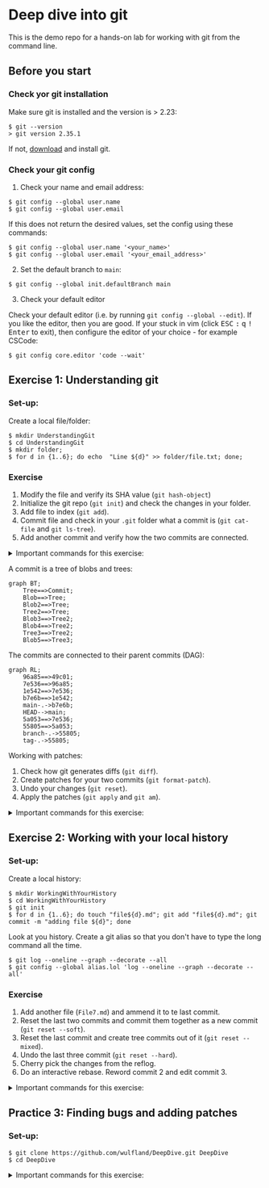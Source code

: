 # Deep dive into git

This is the demo repo for a hands-on lab for working with git from the command line.

## Before you start

### Check yor git installation

Make sure git is installed and the version is > 2.23:

```console
$ git --version
> git version 2.35.1
```

If not, [download](https://git-scm.com/downloads) and install git.

### Check your git config

1. Check your name and email address:

```console
$ git config --global user.name
$ git config --global user.email
```

If this does not return the desired values, set the config using these commands:

```console
$ git config --global user.name '<your_name>'
$ git config --global user.email '<your_email_address>'
```

2. Set the default branch to `main`:

```console
$ git config --global init.defaultBranch main
```

3. Check your default editor

Check your default editor (i.e. by running `git config --global --edit`). If you like the editor, then you are good. If your stuck in vim (click <kbd>ESC</kbd> <kbd>:</kbd> <kbd>q</kbd> <kbd>!</kbd> <kbd>Enter</kbd> to exit), then configure the editor of your choice - for example CSCode:

```console
$ git config core.editor 'code --wait'
```

## Exercise 1: Understanding git

### Set-up:
Create a local file/folder:

```console
$ mkdir UnderstandingGit
$ cd UnderstandingGit
$ mkdir folder;
$ for d in {1..6}; do echo  "Line ${d}" >> folder/file.txt; done;
```

### Exercise

1. Modify the file and verify its SHA value (`git hash-object`)
2. Initialize the git repo (`git init`) and check the changes in your folder.
3. Add file to index (`git add`).
4. Commit file and check in your `.git` folder what a commit is (`git cat-file` and `git ls-tree`).
5. Add another commit and verify how the two commits are connected.

<details>
  <summary>Important commands for this exercise:</summary>

```
$ git hash-object folder/file.txt
$ git init
$ git add
$ git commit
$ git ls-tree
$ git cat-file [-p | -t]
$ cat
```
</details>
  
A commit is a tree of blobs and trees:

```mermaid
graph BT;
    Tree==>Commit;
    Blob==>Tree;
    Blob2==>Tree;
    Tree2==>Tree;
    Blob3==>Tree2;
    Blob4==>Tree2;
    Tree3==>Tree2;
    Blob5==>Tree3;
```
  
The commits are connected to their parent commits (DAG):
  
```mermaid
graph RL;
    96a85==>49c01;
    7e536==>96a85;
    1e542==>7e536;
    b7e6b==>1e542;
    main-.->b7e6b;
    HEAD-->main;
    5a053==>7e536;
    55805==>5a053;
    branch-.->55805;
    tag-.->55805;
```

Working with patches:

1. Check how git generates diffs (`git diff`).
2. Create patches for your two commits (`git format-patch`).
3. Undo your changes (`git reset`).
4. Apply the patches (`git apply` and `git am`).


<details>
  <summary>Important commands for this exercise:</summary>

  ```console
  $ git diff
  $ git format-patch HEAD~2..HEAD
  $ git reset --hard HEAD~2
  $ git apply
  $ git am
  ```
  
</details>
  
## Exercise 2: Working with your local history

### Set-up:

Create a local history:

```console
$ mkdir WorkingWithYourHistory
$ cd WorkingWithYourHistory
$ git init
$ for d in {1..6}; do touch "file${d}.md"; git add "file${d}.md"; git commit -m "adding file ${d}"; done
```

Look at you history. Create a git alias so that you don't have to type the long command all the time.

```console
$ git log --oneline --graph --decorate --all
$ git config --global alias.lol 'log --oneline --graph --decorate --all'
```

### Exercise

1. Add another file (`File7.md`) and ammend it to te last commit.
2. Reset the last two commits and commit them together as a new commit (`git reset --soft`).
3. Reset the last commit and create tree commits out of it (`git reset --mixed`).
4. Undo the last three commit (`git reset --hard`).
5. Cherry pick the changes from the reflog.
6. Do an interactive rebase. Reword commit 2 and edit commit 3. 

<details>
  <summary>Important commands for this exercise:</summary>
  
  ```console
  $ git commit --amend
  $ git reset [--hard | --soft | --mixed]
  $ git reflog
  $ git cherry-pick
  $ git rebase [-i]
  ```
  
</details>

## Practice 3: Finding bugs and adding patches

### Set-up:

```console
$ git clone https://github.com/wulfland/DeepDive.git DeepDive
$ cd DeepDive
```

<details>
  <summary>Important commands for this exercise:</summary>
  
  ```console
  $ git bisect start 
  $ git bisect good <SHA>
  $ git bisect bad <SHA>
  $ git bisect start <GOOD> <BAD>
  $ git bisect run ls index.html
  $ git add -p
  ```
</details>
